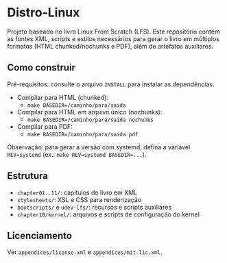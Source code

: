 # Distro-Linux

Projeto baseado no livro Linux From Scratch (LFS). Este repositório contém as fontes XML, scripts e estilos necessários para gerar o livro em múltiplos formatos (HTML chunked/nochunks e PDF), além de artefatos auxiliares.

## Como construir

Pré-requisitos: consulte o arquivo `INSTALL` para instalar as dependências.

- Compilar para HTML (chunked):
  - `make BASEDIR=/caminho/para/saida`
- Compilar para HTML em arquivo único (nochunks):
  - `make BASEDIR=/caminho/para/saida nochunks`
- Compilar para PDF:
  - `make BASEDIR=/caminho/para/saida pdf`

Observação: para gerar a versão com systemd, defina a variável `REV=systemd` (ex.: `make REV=systemd BASEDIR=...`).

## Estrutura

- `chapter01..11/`: capítulos do livro em XML
- `stylesheets/`: XSL e CSS para renderização
- `bootscripts/` e `udev-lfs/`: recursos e scripts auxiliares
- `chapter10/kernel/`: arquivos e scripts de configuração do kernel

## Licenciamento

Ver `appendices/license.xml` e `appendices/mit-lic.xml`.